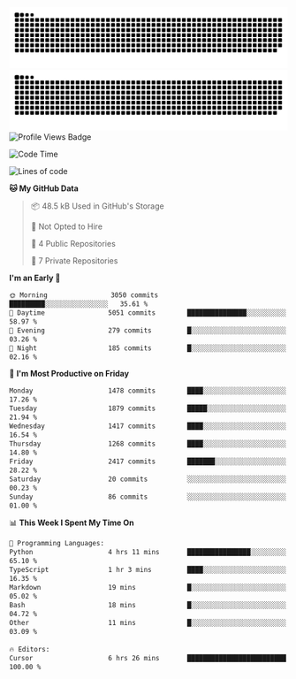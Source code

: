 <img src="https://github.com/nielsbaggerman/nielsbaggerman/blob/output/github-contribution-grid-snake.svg#gh-light-mode-only" alt="GitHub Snake Light">
<img src="https://github.com/nielsbaggerman/nielsbaggerman/blob/output/github-contribution-grid-snake-dark.svg#gh-dark-mode-only" alt="GitHub Snake Dark">
<img src="https://komarev.com/ghpvc/?username=nielsbaggerman&amp;label=Profile+Views" alt="Profile Views Badge" />

<!--START_SECTION:waka-->
![Code Time](http://img.shields.io/badge/Code%20Time-2%2C283%20hrs%202%20mins-blue)

![Lines of code](https://img.shields.io/badge/From%20Hello%20World%20I%27ve%20Written-9.9%20million%20lines%20of%20code-blue)

**🐱 My GitHub Data** 

> 📦 48.5 kB Used in GitHub's Storage 
 > 
> 🚫 Not Opted to Hire
 > 
> 📜 4 Public Repositories 
 > 
> 🔑 7 Private Repositories 
 > 
**I'm an Early 🐤** 

```text
🌞 Morning                3050 commits        █████████░░░░░░░░░░░░░░░░   35.61 % 
🌆 Daytime                5051 commits        ███████████████░░░░░░░░░░   58.97 % 
🌃 Evening                279 commits         █░░░░░░░░░░░░░░░░░░░░░░░░   03.26 % 
🌙 Night                  185 commits         █░░░░░░░░░░░░░░░░░░░░░░░░   02.16 % 
```
📅 **I'm Most Productive on Friday** 

```text
Monday                   1478 commits        ████░░░░░░░░░░░░░░░░░░░░░   17.26 % 
Tuesday                  1879 commits        █████░░░░░░░░░░░░░░░░░░░░   21.94 % 
Wednesday                1417 commits        ████░░░░░░░░░░░░░░░░░░░░░   16.54 % 
Thursday                 1268 commits        ████░░░░░░░░░░░░░░░░░░░░░   14.80 % 
Friday                   2417 commits        ███████░░░░░░░░░░░░░░░░░░   28.22 % 
Saturday                 20 commits          ░░░░░░░░░░░░░░░░░░░░░░░░░   00.23 % 
Sunday                   86 commits          ░░░░░░░░░░░░░░░░░░░░░░░░░   01.00 % 
```


📊 **This Week I Spent My Time On** 

```text
💬 Programming Languages: 
Python                   4 hrs 11 mins       ████████████████░░░░░░░░░   65.10 % 
TypeScript               1 hr 3 mins         ████░░░░░░░░░░░░░░░░░░░░░   16.35 % 
Markdown                 19 mins             █░░░░░░░░░░░░░░░░░░░░░░░░   05.02 % 
Bash                     18 mins             █░░░░░░░░░░░░░░░░░░░░░░░░   04.72 % 
Other                    11 mins             █░░░░░░░░░░░░░░░░░░░░░░░░   03.09 % 

🔥 Editors: 
Cursor                   6 hrs 26 mins       █████████████████████████   100.00 % 
```


<!--END_SECTION:waka-->
